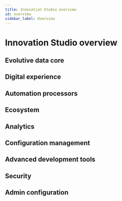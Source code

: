 ```yaml
---
title: Innovation Studio overview
id: overview
sidebar_label: Overview
---
```


# Innovation Studio overview





## Evolutive data core




## Digital experience




## Automation processors




## Ecosystem




## Analytics




## Configuration management




## Advanced development tools




## Security




## Admin configuration



